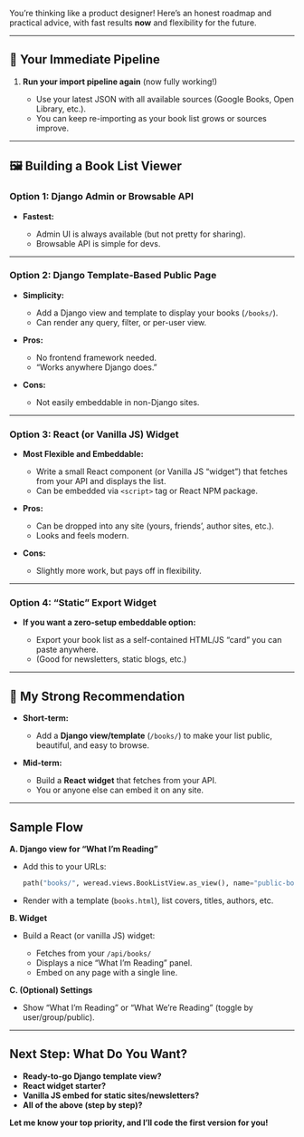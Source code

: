 You’re thinking like a product designer! Here’s an honest roadmap and practical advice, with fast results **now** and flexibility for the future.

---

## 🚦 **Your Immediate Pipeline**

1. **Run your import pipeline again** (now fully working!)

   * Use your latest JSON with all available sources (Google Books, Open Library, etc.).
   * You can keep re-importing as your book list grows or sources improve.

---

## 🖼️ **Building a Book List Viewer**

### **Option 1: Django Admin or Browsable API**

* **Fastest:**

  * Admin UI is always available (but not pretty for sharing).
  * Browsable API is simple for devs.

---

### **Option 2: Django Template-Based Public Page**

* **Simplicity:**

  * Add a Django view and template to display your books (`/books/`).
  * Can render any query, filter, or per-user view.
* **Pros:**

  * No frontend framework needed.
  * “Works anywhere Django does.”
* **Cons:**

  * Not easily embeddable in non-Django sites.

---

### **Option 3: React (or Vanilla JS) Widget**

* **Most Flexible and Embeddable:**

  * Write a small React component (or Vanilla JS “widget”) that fetches from your API and displays the list.
  * Can be embedded via `<script>` tag or React NPM package.
* **Pros:**

  * Can be dropped into any site (yours, friends’, author sites, etc.).
  * Looks and feels modern.
* **Cons:**

  * Slightly more work, but pays off in flexibility.

---

### **Option 4: “Static” Export Widget**

* **If you want a zero-setup embeddable option:**

  * Export your book list as a self-contained HTML/JS “card” you can paste anywhere.
  * (Good for newsletters, static blogs, etc.)

---

## 🥇 **My Strong Recommendation**

* **Short-term:**

  * Add a **Django view/template** (`/books/`) to make your list public, beautiful, and easy to browse.
* **Mid-term:**

  * Build a **React widget** that fetches from your API.
  * You or anyone else can embed it on any site.

---

## **Sample Flow**

**A. Django view for “What I’m Reading”**

* Add this to your URLs:

  ```python
  path("books/", weread.views.BookListView.as_view(), name="public-books"),
  ```
* Render with a template (`books.html`), list covers, titles, authors, etc.

**B. Widget**

* Build a React (or vanilla JS) widget:

  * Fetches from your `/api/books/`
  * Displays a nice “What I’m Reading” panel.
  * Embed on any page with a single line.

**C. (Optional) Settings**

* Show “What I’m Reading” or “What We’re Reading” (toggle by user/group/public).

---

## **Next Step: What Do You Want?**

* **Ready-to-go Django template view?**
* **React widget starter?**
* **Vanilla JS embed for static sites/newsletters?**
* **All of the above (step by step)?**

**Let me know your top priority, and I’ll code the first version for you!**
